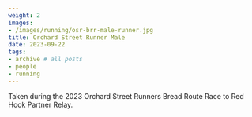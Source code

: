 ```yaml
---
weight: 2
images:
- /images/running/osr-brr-male-runner.jpg
title: Orchard Street Runner Male
date: 2023-09-22
tags:
- archive # all posts
- people
- running
---
```


Taken during the 2023 Orchard Street Runners Bread Route Race to Red Hook Partner Relay.